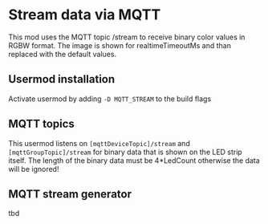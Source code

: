 # Stream data via MQTT
This mod uses the MQTT topic /stream to receive binary color
values in RGBW format. The image is shown for realtimeTimeoutMs
and than replaced with the default values.

## Usermod installation

Activate usermod by adding `-D MQTT_STREAM` to the build flags

## MQTT topics
This usermod listens on `[mqttDeviceTopic]/stream` and 
`[mqttGroupTopic]/stream` for binary data that is shown
on the LED strip itself. The length of the binary data
must be 4*LedCount otherwise the data will be ignored!

## MQTT stream generator
tbd
